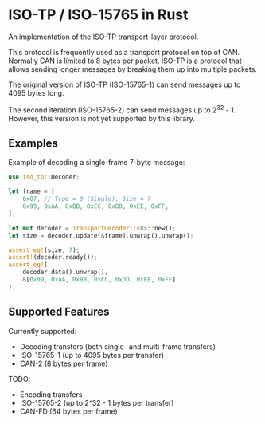 # ISO-TP / ISO-15765 in Rust

An implementation of the ISO-TP transport-layer protocol.

This protocol is frequently used as a transport protocol on top of CAN. Normally
CAN is limited to 8 bytes per packet. ISO-TP is a protocol that allows sending
longer messages by breaking them up into multiple packets.

The original version of ISO-TP (ISO-15765-1) can send messages up to 4095 bytes
long.

The second iteration (ISO-15765-2) can send messages up to 2<sup>32</sup> - 1.
However, this version is not yet supported by this library.

## Examples

Example of decoding a single-frame 7-byte message:

```rust
use iso_tp::Decoder;

let frame = [
    0x07, // Type = 0 (Single), Size = 7
    0x99, 0xAA, 0xBB, 0xCC, 0xDD, 0xEE, 0xFF,
];

let mut decoder = TransportDecoder::<8>::new();
let size = decoder.update(&frame).unwrap().unwrap();

assert_eq!(size, 7);
assert!(decoder.ready());
assert_eq!(
    decoder.data().unwrap(),
    &[0x99, 0xAA, 0xBB, 0xCC, 0xDD, 0xEE, 0xFF]
);
```

## Supported Features

Currently supported:
* Decoding transfers (both single- and multi-frame transfers)
* ISO-15765-1 (up to 4095 bytes per transfer)
* CAN-2 (8 bytes per frame)

TODO:
* Encoding transfers
* ISO-15765-2 (up to 2^32 - 1 bytes per transfer)
* CAN-FD (64 bytes per frame)
